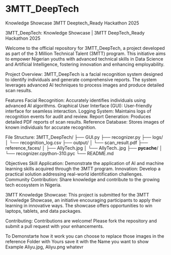 # 3MTT_DeepTech
Knowledge Showcase 3MTT Deeptech_Ready Hackathon 2025

3MTT_DeepTech:
Knowledge Showcase | 3MTT DeepTech_Ready Hackathon 2025

Welcome to the official repository for 3MTT_DeepTech, a project developed as part of the 3 Million Technical Talent (3MTT) program. This initiative aims to empower Nigerian youths with advanced technical skills in Data Science and Artificial Intelligence, fostering innovation and enhancing employability.

Project Overview:
3MTT_DeepTech is a facial recognition system designed to identify individuals and generate comprehensive reports. The system leverages advanced AI techniques to process images and produce detailed scan results.

Features
Facial Recognition: Accurately identifies individuals using advanced AI algorithms.
Graphical User Interface (GUI): User-friendly interface for seamless interaction.
Logging System: Maintains logs of recognition events for audit and review.
Report Generation: Produces detailed PDF reports of scan results.
Reference Database: Stores images of known individuals for accurate recognition.

File Structure:
3MTT_DeepTech/
├── GUI.py
├── recognizer.py
├── logs/
│   └── recognition_log.csv
├── output/
│   └── scan_result.pdf
├── reference_faces/
│   ├── AllyTech.jpg
│   └── AllyTech..jpg
├── __pycache__/
│   └── recognizer.cpython-310.pyc
└── README.md


Objectives
Skill Application: Demonstrate the application of AI and machine learning skills acquired through the 3MTT program.
Innovation: Develop a practical solution addressing real-world identification challenges.
Community Contribution: Share knowledge and contribute to the growing tech ecosystem in Nigeria.

3MTT Knowledge Showcase:
This project is submitted for the 3MTT Knowledge Showcase, an initiative encouraging participants to apply their learning in innovative ways. The showcase offers opportunities to win laptops, tablets, and data packages.

Contributing:
Contributions are welcome! Please fork the repository and submit a pull request with your enhancements.

To Demonstarte how it work you can choose to replace those images in the reference Folder with Yours save it with the Name you want to show
Example Aliyu.jpg, Aliyu.png whatevr

